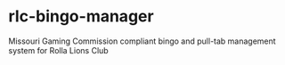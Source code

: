 # rlc-bingo-manager
Missouri Gaming Commission compliant bingo and pull-tab management system for Rolla Lions Club
